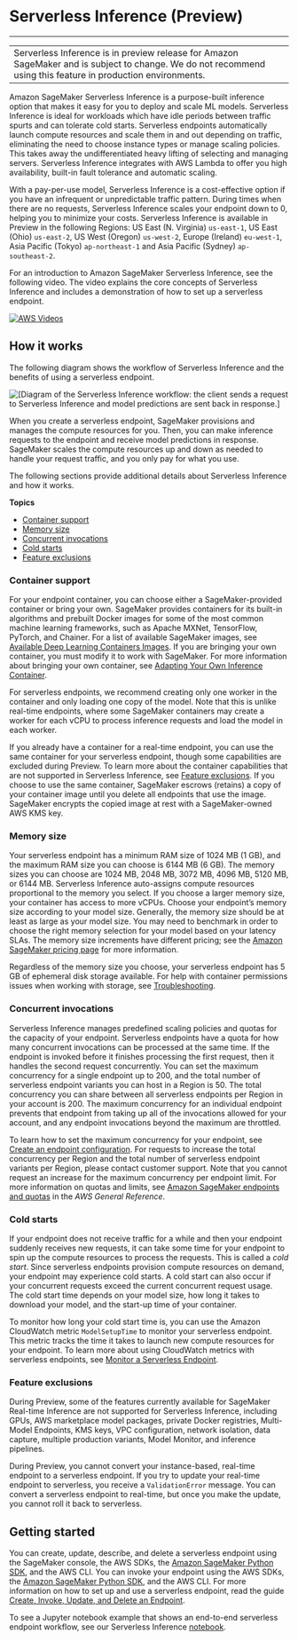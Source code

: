 # Serverless Inference \(Preview\)<a name="serverless-endpoints"></a>


****  

|  | 
| --- |
| Serverless Inference is in preview release for Amazon SageMaker and is subject to change\. We do not recommend using this feature in production environments\. | 

Amazon SageMaker Serverless Inference is a purpose\-built inference option that makes it easy for you to deploy and scale ML models\. Serverless Inference is ideal for workloads which have idle periods between traffic spurts and can tolerate cold starts\. Serverless endpoints automatically launch compute resources and scale them in and out depending on traffic, eliminating the need to choose instance types or manage scaling policies\. This takes away the undifferentiated heavy lifting of selecting and managing servers\. Serverless Inference integrates with AWS Lambda to offer you high availability, built\-in fault tolerance and automatic scaling\.

With a pay\-per\-use model, Serverless Inference is a cost\-effective option if you have an infrequent or unpredictable traffic pattern\. During times when there are no requests, Serverless Inference scales your endpoint down to 0, helping you to minimize your costs\. Serverless Inference is available in Preview in the following Regions: US East \(N\. Virginia\) `us-east-1`, US East \(Ohio\) `us-east-2`, US West \(Oregon\) `us-west-2`, Europe \(Ireland\) `eu-west-1`, Asia Pacific \(Tokyo\) `ap-northeast-1` and Asia Pacific \(Sydney\) `ap-southeast-2`\.

For an introduction to Amazon SageMaker Serverless Inference, see the following video\. The video explains the core concepts of Serverless Inference and includes a demonstration of how to set up a serverless endpoint\.

[![AWS Videos](http://img.youtube.com/vi/https://www.youtube.com/embed/xIp2305saII/0.jpg)](http://www.youtube.com/watch?v=https://www.youtube.com/embed/xIp2305saII)

## How it works<a name="serverless-endpoints-how-it-works"></a>

The following diagram shows the workflow of Serverless Inference and the benefits of using a serverless endpoint\.

![\[Diagram of the Serverless Inference workflow: the client sends a request to Serverless Inference and model predictions are sent back in response.\]](http://docs.aws.amazon.com/sagemaker/latest/dg/images/serverless-endpoints-how-it-works.png)

When you create a serverless endpoint, SageMaker provisions and manages the compute resources for you\. Then, you can make inference requests to the endpoint and receive model predictions in response\. SageMaker scales the compute resources up and down as needed to handle your request traffic, and you only pay for what you use\.

The following sections provide additional details about Serverless Inference and how it works\.

**Topics**
+ [Container support](#serverless-endpoints-how-it-works-containers)
+ [Memory size](#serverless-endpoints-how-it-works-memory)
+ [Concurrent invocations](#serverless-endpoints-how-it-works-concurrency)
+ [Cold starts](#serverless-endpoints-how-it-works-cold-starts)
+ [Feature exclusions](#serverless-endpoints-how-it-works-exclusions)

### Container support<a name="serverless-endpoints-how-it-works-containers"></a>

For your endpoint container, you can choose either a SageMaker\-provided container or bring your own\. SageMaker provides containers for its built\-in algorithms and prebuilt Docker images for some of the most common machine learning frameworks, such as Apache MXNet, TensorFlow, PyTorch, and Chainer\. For a list of available SageMaker images, see [Available Deep Learning Containers Images](https://github.com/aws/deep-learning-containers/blob/master/available_images.md)\. If you are bringing your own container, you must modify it to work with SageMaker\. For more information about bringing your own container, see [Adapting Your Own Inference Container](adapt-inference-container.md)\.

For serverless endpoints, we recommend creating only one worker in the container and only loading one copy of the model\. Note that this is unlike real\-time endpoints, where some SageMaker containers may create a worker for each vCPU to process inference requests and load the model in each worker\.

If you already have a container for a real\-time endpoint, you can use the same container for your serverless endpoint, though some capabilities are excluded during Preview\. To learn more about the container capabilities that are not supported in Serverless Inference, see [Feature exclusions](#serverless-endpoints-how-it-works-exclusions)\. If you choose to use the same container, SageMaker escrows \(retains\) a copy of your container image until you delete all endpoints that use the image\. SageMaker encrypts the copied image at rest with a SageMaker\-owned AWS KMS key\.

### Memory size<a name="serverless-endpoints-how-it-works-memory"></a>

Your serverless endpoint has a minimum RAM size of 1024 MB \(1 GB\), and the maximum RAM size you can choose is 6144 MB \(6 GB\)\. The memory sizes you can choose are 1024 MB, 2048 MB, 3072 MB, 4096 MB, 5120 MB, or 6144 MB\. Serverless Inference auto\-assigns compute resources proportional to the memory you select\. If you choose a larger memory size, your container has access to more vCPUs\. Choose your endpoint’s memory size according to your model size\. Generally, the memory size should be at least as large as your model size\. You may need to benchmark in order to choose the right memory selection for your model based on your latency SLAs\. The memory size increments have different pricing; see the [Amazon SageMaker pricing page](https://aws.amazon.com/sagemaker/pricing/) for more information\.

Regardless of the memory size you choose, your serverless endpoint has 5 GB of ephemeral disk storage available\. For help with container permissions issues when working with storage, see [Troubleshooting](serverless-endpoints-troubleshooting.md)\.

### Concurrent invocations<a name="serverless-endpoints-how-it-works-concurrency"></a>

Serverless Inference manages predefined scaling policies and quotas for the capacity of your endpoint\. Serverless endpoints have a quota for how many concurrent invocations can be processed at the same time\. If the endpoint is invoked before it finishes processing the first request, then it handles the second request concurrently\. You can set the maximum concurrency for a single endpoint up to 200, and the total number of serverless endpoint variants you can host in a Region is 50\. The total concurrency you can share between all serverless endpoints per Region in your account is 200\. The maximum concurrency for an individual endpoint prevents that endpoint from taking up all of the invocations allowed for your account, and any endpoint invocations beyond the maximum are throttled\.

To learn how to set the maximum concurrency for your endpoint, see [Create an endpoint configuration](serverless-endpoints-create.md#serverless-endpoints-create-config)\. For requests to increase the total concurrency per Region and the total number of serverless endpoint variants per Region, please contact customer support\. Note that you cannot request an increase for the maximum concurrency per endpoint limit\. For more information on quotas and limits, see [ Amazon SageMaker endpoints and quotas](https://docs.aws.amazon.com/general/latest/gr/sagemaker.html) in the *AWS General Reference*\.

### Cold starts<a name="serverless-endpoints-how-it-works-cold-starts"></a>

If your endpoint does not receive traffic for a while and then your endpoint suddenly receives new requests, it can take some time for your endpoint to spin up the compute resources to process the requests\. This is called a *cold start*\. Since serverless endpoints provision compute resources on demand, your endpoint may experience cold starts\. A cold start can also occur if your concurrent requests exceed the current concurrent request usage\. The cold start time depends on your model size, how long it takes to download your model, and the start\-up time of your container\.

To monitor how long your cold start time is, you can use the Amazon CloudWatch metric `ModelSetupTime` to monitor your serverless endpoint\. This metric tracks the time it takes to launch new compute resources for your endpoint\. To learn more about using CloudWatch metrics with serverless endpoints, see [Monitor a Serverless Endpoint](serverless-endpoints-monitoring.md)\.

### Feature exclusions<a name="serverless-endpoints-how-it-works-exclusions"></a>

During Preview, some of the features currently available for SageMaker Real\-time Inference are not supported for Serverless Inference, including GPUs, AWS marketplace model packages, private Docker registries, Multi\-Model Endpoints, KMS keys, VPC configuration, network isolation, data capture, multiple production variants, Model Monitor, and inference pipelines\.

During Preview, you cannot convert your instance\-based, real\-time endpoint to a serverless endpoint\. If you try to update your real\-time endpoint to serverless, you receive a `ValidationError` message\. You can convert a serverless endpoint to real\-time, but once you make the update, you cannot roll it back to serverless\.

## Getting started<a name="serverless-endpoints-get-started"></a>

You can create, update, describe, and delete a serverless endpoint using the SageMaker console, the AWS SDKs, the [Amazon SageMaker Python SDK](https://sagemaker.readthedocs.io/en/stable/), and the AWS CLI\. You can invoke your endpoint using the AWS SDKs, the [Amazon SageMaker Python SDK](https://sagemaker.readthedocs.io/en/stable/), and the AWS CLI\. For more information on how to set up and use a serverless endpoint, read the guide [Create, Invoke, Update, and Delete an Endpoint](serverless-endpoints-create-invoke-update-delete.md)\.

To see a Jupyter notebook example that shows an end\-to\-end serverless endpoint workflow, see our Serverless Inference [notebook](https://github.com/aws/amazon-sagemaker-examples/tree/master/serverless-inference/Serverless-Inference-Walkthrough.ipynb)\.